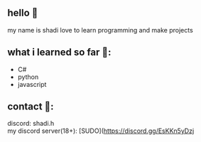 ## hello 👋
 my name is shadi
love to learn programming and make projects

## what i learned so far 📔:
- C#
- python
- javascript

## contact 📝:
discord: shadi.h<br>
my discord server(18+): [SUDO](https://discord.gg/EsKKn5yDzj

<!---
shadi993/shadi993 is a ✨ special ✨ repository because its `README.md` (this file) appears on your GitHub profile.
You can click the Preview link to take a look at your changes.
--->
